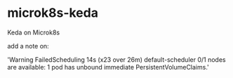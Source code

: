 # microk8s-keda
Keda on Microk8s

add a note on:

'Warning  FailedScheduling  14s (x23 over 26m)  default-scheduler  0/1 nodes are available: 1 pod has unbound immediate PersistentVolumeClaims.'


